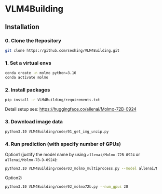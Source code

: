 # VLM4Building

## Installation

### 0. Clone the Repository

```sh
git clone https://github.com/seshing/VLM4Building.git
```

### 1. Set a virtual envs

```sh
conda create -n molmo python=3.10
conda activate molmo
```

### 2. Install packages

```sh
pip install -r VLM4Building/requirements.txt
```
Detail setup see: https://huggingface.co/allenai/Molmo-72B-0924

### 3. Download image data
```sh
python3.10 VLM4Building/code/01_get_img_unzip.py
```

### 4. Run prediction (with specify number of GPUs)
Option1 (justify the model name by using ```allenai/Molmo-72B-0924``` or ```allenai/Molmo-7B-D-0924```):
```sh
python3.10 VLM4Building/code/03_molmo_multiprocess.py --model allenai/Molmo-72B-0924 --num_gpus 4
```

Option2:
```sh
python3.10 VLM4Building/code/02_molmo72b.py --num_gpus 20
```

